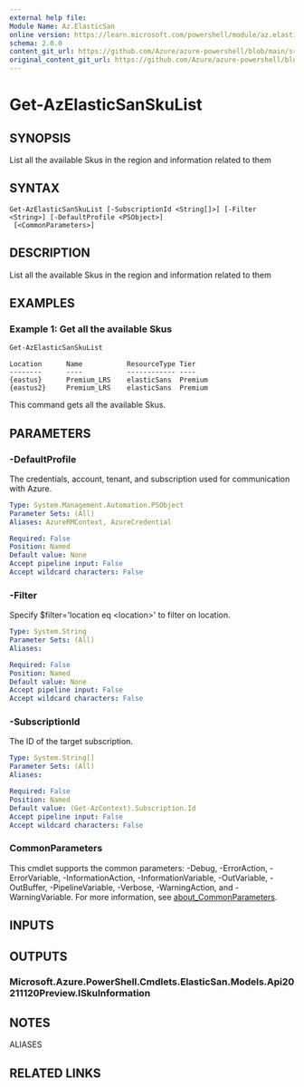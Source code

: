 ```yaml
---
external help file: 
Module Name: Az.ElasticSan
online version: https://learn.microsoft.com/powershell/module/az.elasticsan/get-azelasticsanskulist
schema: 2.0.0
content_git_url: https://github.com/Azure/azure-powershell/blob/main/src/ElasticSan/help/Get-AzElasticSanSkuList.md
original_content_git_url: https://github.com/Azure/azure-powershell/blob/main/src/ElasticSan/help/Get-AzElasticSanSkuList.md
---
```


# Get-AzElasticSanSkuList

## SYNOPSIS
List all the available Skus in the region and information related to them

## SYNTAX

```
Get-AzElasticSanSkuList [-SubscriptionId <String[]>] [-Filter <String>] [-DefaultProfile <PSObject>]
 [<CommonParameters>]
```

## DESCRIPTION
List all the available Skus in the region and information related to them

## EXAMPLES

### Example 1: Get all the available Skus 
```powershell
Get-AzElasticSanSkuList
```

```output
Location      Name           ResourceType Tier   
--------      ----           ------------ ----   
{eastus}      Premium_LRS    elasticSans  Premium
{eastus2}     Premium_LRS    elasticSans  Premium
```

This command gets all the available Skus.

## PARAMETERS

### -DefaultProfile
The credentials, account, tenant, and subscription used for communication with Azure.

```yaml
Type: System.Management.Automation.PSObject
Parameter Sets: (All)
Aliases: AzureRMContext, AzureCredential

Required: False
Position: Named
Default value: None
Accept pipeline input: False
Accept wildcard characters: False
```

### -Filter
Specify $filter='location eq \<location\>' to filter on location.

```yaml
Type: System.String
Parameter Sets: (All)
Aliases:

Required: False
Position: Named
Default value: None
Accept pipeline input: False
Accept wildcard characters: False
```

### -SubscriptionId
The ID of the target subscription.

```yaml
Type: System.String[]
Parameter Sets: (All)
Aliases:

Required: False
Position: Named
Default value: (Get-AzContext).Subscription.Id
Accept pipeline input: False
Accept wildcard characters: False
```

### CommonParameters
This cmdlet supports the common parameters: -Debug, -ErrorAction, -ErrorVariable, -InformationAction, -InformationVariable, -OutVariable, -OutBuffer, -PipelineVariable, -Verbose, -WarningAction, and -WarningVariable. For more information, see [about_CommonParameters](http://go.microsoft.com/fwlink/?LinkID=113216).

## INPUTS

## OUTPUTS

### Microsoft.Azure.PowerShell.Cmdlets.ElasticSan.Models.Api20211120Preview.ISkuInformation

## NOTES

ALIASES

## RELATED LINKS

